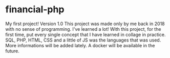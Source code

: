 # financial-php
My first project! 
Version 1.0
This project was made only by me back in 2018 with no sense of programming. I've learned a lot! With this project, for the first time, put every single concept that I have learned in collage in practice. SQL, PHP, HTML, CSS and a little of JS was the languages that was used. More informations will be added lately. A docker will be available in the future.
